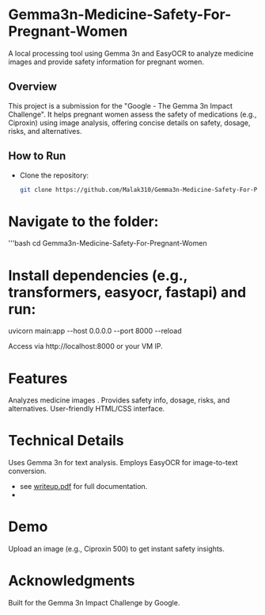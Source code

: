 # Gemma3n-Medicine-Safety-For-Pregnant-Women

A local processing tool using Gemma 3n and EasyOCR to analyze medicine images and provide safety information for pregnant women.

## Overview
This project is a submission for the "Google - The Gemma 3n Impact Challenge". It helps pregnant women assess the safety of medications (e.g., Ciproxin) using image analysis, offering concise details on safety, dosage, risks, and alternatives.

## How to Run
- Clone the repository:
  ```bash
  git clone https://github.com/Malak310/Gemma3n-Medicine-Safety-For-Pregnant-Women.git

 # Navigate to the folder:
 '''bash
  cd Gemma3n-Medicine-Safety-For-Pregnant-Women
  
  # Install dependencies (e.g., transformers, easyocr, fastapi) and run:
  uvicorn main:app --host 0.0.0.0 --port 8000 --reload

Access via http://localhost:8000 or your VM IP.

# Features
Analyzes medicine images .
Provides safety info, dosage, risks, and alternatives.
User-friendly HTML/CSS interface.

# Technical Details
Uses Gemma 3n for text analysis.
Employs EasyOCR for image-to-text conversion.
- see [writeup.pdf](writeup.pdf) for full documentation.
- 
# Demo
Upload an image (e.g., Ciproxin 500) to get instant safety insights.

##


# Acknowledgments
Built for the Gemma 3n Impact Challenge by Google.
